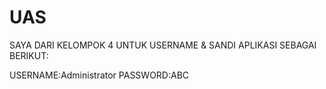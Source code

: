 # UAS
SAYA DARI KELOMPOK 4
UNTUK USERNAME & SANDI APLIKASI SEBAGAI BERIKUT:

USERNAME:Administrator
PASSWORD:ABC
